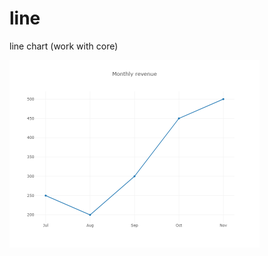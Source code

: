 # line
line chart (work with core)

[<img src="https://raw.githubusercontent.com/calcuis/line/master/line_demo.png" width="400" height="300">](https://github.com/calcuis/line/blob/main/line_demo.png)
